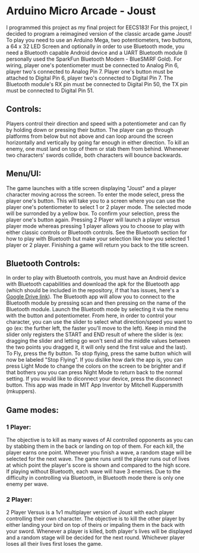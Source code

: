 # Arduino Micro Arcade - Joust

I programmed this project as my final project for EECS183!
For this project, I decided to program a reimagined version of the classic arcade game Joust! 
To play you need to use an Arduino Mega, two potentiometers, two buttons, a 64 x 32 LED Screen and optionally
in order to use Bluetooth mode, you need a Bluetooth capable Android device and a UART Bluetooth module (I 
personally used the SparkFun Bluetooth Modem - BlueSMiRF Gold). For wiring, player one's potentiometer must 
be connected to Analog Pin 6, player two's connected to Analog Pin 7. Player one's button must be attached 
to Digital Pin 6, player two's connected to Digital Pin 7. The Bluetooth module's RX pin must be connected to
Digital Pin 50, the TX pin must be connected to Digital Pin 51.

## Controls:
Players control their direction and speed with a potentiometer and can fly by holding down 
or pressing their button. The player can go through platforms from below but not above and 
can loop around the screen horizontally and vertically by going far enough in either direction.
To kill an enemy, one must land on top of them or stab them from behind. Whenever two characters'
swords collide, both characters will bounce backwards.

## Menu/UI:
The game launches with a title screen displaying "Joust" and a player character moving across the screen.
To enter the mode select, press the player one's button. This will take you to a screen where you can use 
the player one's potentiometer to select 1 or 2 player mode. The selected mode will be surronded by a 
yellow box. To confirm your selection, press the player one's button again. Pressing 2 Player will launch 
a player versus player mode whereas pressing 1 player allows you to choose to play with either classic controls
or Bluetooth controls. See the Bluetooth section for how to play with Bluetooth but make your selection like how you 
selected 1 player or 2 player. Finishing a game will return you back to the title screen.

## Bluetooth Controls:
In order to play with Bluetooth controls, you must have an Android device with Bluetooth capabilities and download
the apk for the Bluetooth app (which should be included in the repository, if that has issues, here's a [Google Drive
link](https://drive.google.com/file/d/1stkX1Wa8NP_r3pyhg6UlNON5bldiFzwN/view?usp=sharing)). The Bluetooth app
will allow you to connect to the Bluetooth module by pressing scan and then pressing on the name of the 
Bluetooth module. Launch the Bluetooth mode by selecting it via the menu with the button and potentiometer.
From here, in order to control your character, you can use the slider to select what direction/speed you want to go
(ex: the further left, the faster you'll move to the left). Keep in mind the slider only registers the START and END 
result of where the slider is (ex: dragging the slider and letting go won't send all the middle values between the 
two points you dragged it, it will only send the first value and the last). To Fly, press the fly button. To stop 
flying, press the same button which will now be labeled "Stop Flying". If you dislike how dark the app is, you can 
press Light Mode to change the colors on the screen to be brighter and if that bothers you you can press Night Mode 
to return back to the normal setting. If you would like to diconnect your device, press the disconnect button. This 
app was made in MIT App Inventor by Mitchell Kuppersmith (mkuppers).

## Game modes:

### 1 Player:
The objective is to kill as many waves of AI controlled opponents as you can by stabbing them in the back 
or landing on top of them. For each kill, the player earns one point. Whenever you finish a wave, a random 
stage will be selected for the next wave. The game runs until the player runs out of lives at which point 
the player's score is shown and compared to the high score. If playing without Bluetooth, each wave will have
3 enemies. Due to the difficulty in controlling via Bluetooth, in Bluetooth mode there is only one enemy per wave.

### 2 Player:
2 Player Versus is a 1v1 multiplayer version of Joust with each player controlling their own character.
The objective is to kill the other player by either landing your bird on top of theirs or impaling them 
in the back with your sword. Whenever a player is killed, both player's lives will be displayed and a 
random stage will be decided for the next round. Whichever player loses all their lives first loses the game. 



